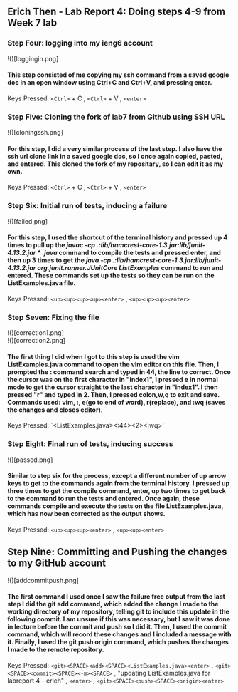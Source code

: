 ## Erich Then - Lab Report 4: Doing steps 4-9 from Week 7 lab

### Step Four: logging into my ieng6 account  
!()[loggingin.png]  
#### This step consisted of me copying my ssh command from a saved google doc in an open window using Ctrl+C and Ctrl+V, and pressing enter.  
Keys Pressed: `<Ctrl>` + C , `<Ctrl>` + V , `<enter>`  

### Step Five: Cloning the fork of lab7 from Github using SSH URL  
!()[cloningssh.png]
#### For this step, I did a very similar process of the last step. I also have the ssh url clone link in a saved google doc, so I once again copied, pasted, and entered. This cloned the fork of my repositary, so I can edit it as my own. 
Keys Pressed: `<Ctrl>` + C , `<Ctrl>` + V , `<enter>`  

### Step Six: Initial run of tests, inducing a failure   
!()[failed.png]  
#### For this step, I used the shortcut of the terminal history and pressed up 4 times to pull up the *javac -cp .:lib/hamcrest-core-1.3.jar:lib/junit-4.13.2.jar * .java* command to compile the tests and pressed enter, and then up 3 times to get the *java -cp .:lib/hamcrest-core-1.3.jar:lib/junit-4.13.2.jar org.junit.runner.JUnitCore ListExamples* command to run and entered. These commands set up the tests so they can be run on the ListExamples.java file.  
Keys Pressed: `<up><up><up><up><enter>` , `<up><up><up><enter>`  

### Step Seven: Fixing the file  
!()[correction1.png]  
!()[correction2.png]  
#### The first thing I did when I got to this step is used the vim ListExamples.java command to open the vim editor on this file. Then, I prompted the : command search and typed in 44, the line to correct. Once the cursor was on the first character in "index1", I pressed e in normal mode to get the cursor straight to the last character in "index1". I then pressed "r" and typed in 2. Then, I pressed colon,w,q to exit and save. Commands used: vim, :<line number>, e(go to end of word), r(replace), and :wq (saves the changes and closes editor).  
Keys Pressed: `<vim><SPACE><ListExamples.java><:44><e><r><2><:wq>'  

### Step Eight: Final run of tests, inducing success  
!()[passed.png]  
#### Similar to step six for the process, except a different number of up arrow keys to get to the commands again from the terminal history. I pressed up three times to get the compile command, enter, up two times to get back to the command to run the tests and entered. Once again, these commands compile and execute the tests on the file ListExamples.java, which has now been corrected as the output shows.  
Keys Pressed: `<up><up><up><enter>` , `<up><up><enter>`  

## Step Nine: Committing and Pushing the changes to my GitHub account  
!()[addcommitpush.png]  
#### The first command I used once I saw the failure free output from the last step I did the git add command, which added the change I made to the working directory of my repository, telling git to include this update in the following commit. I am unsure if this was necessary, but I saw it was done in lecture before the commit and push so I did it. Then, I used the commit command, which will record these changes and I included a message with it. Finally, I used the git push origin command, which pushes the changes I made to the remote repository.  
Keys Pressed: `<git><SPACE><add><SPACE><ListExamples.java><enter>` , `<git><SPACE><commit><SPACE><-m><SPACE>` , "updating ListExamples.java for labreport 4 - erich" , `<enter>` , `<git><SPACE><push><SPACE><origin><enter>`  







